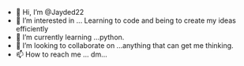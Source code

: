 - 👋 Hi, I’m @Jayded22
- 👀 I’m interested in ... Learning to code and being to create my ideas efficiently 
- 🌱 I’m currently learning ...python. 
- 💞️ I’m looking to collaborate on ...anything that can get me thinking. 
- 📫 How to reach me ... dm... 

<!---
Jayded22/Jayded22 is a ✨ special ✨ repository because its `README.md` (this file) appears on your GitHub profile.
You can click the Preview link to take a look at your changes.
--->

